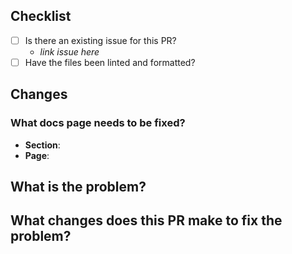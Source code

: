 <!--
    Thank you for contributing to our project!
    Provide a description of your changes below and a general summary in the title.
    Please look at the following checklist to ensure that your PR can be accepted quickly:
-->
## Checklist

- [ ] Is there an existing issue for this PR?
  - _link issue here_
- [ ] Have the files been linted and formatted?

## Changes

### What docs page needs to be fixed?

- **Section**:
- **Page**:

## What is the problem?

## What changes does this PR make to fix the problem?
